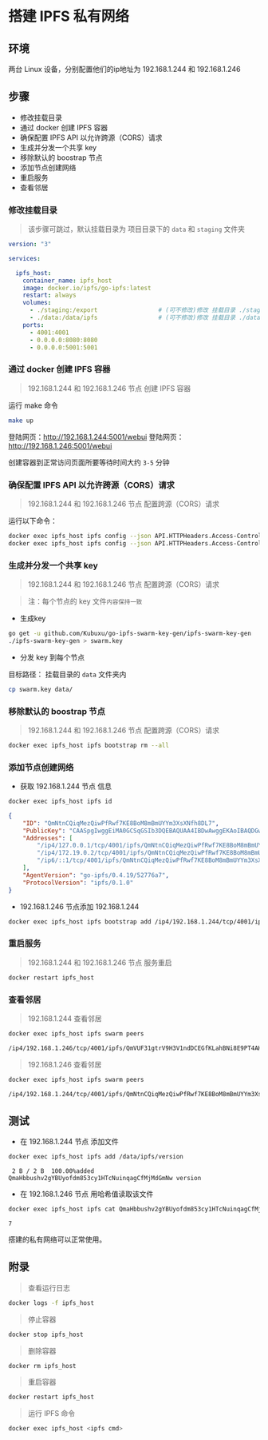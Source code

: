 # 搭建 IPFS 私有网络

## 环境

两台 Linux 设备，分别配置他们的ip地址为 192.168.1.244 和 192.168.1.246

## 步骤

- 修改挂载目录
- 通过 docker 创建 IPFS 容器
- 确保配置 IPFS API 以允许跨源（CORS）请求
- 生成并分发一个共享 key
- 移除默认的 boostrap 节点
- 添加节点创建网络
- 重启服务
- 查看邻居

### 修改挂载目录

> 该步骤可跳过，默认挂载目录为 项目目录下的 `data` 和 `staging` 文件夹

```yaml
version: "3"

services:

  ipfs_host:
    container_name: ipfs_host
    image: docker.io/ipfs/go-ipfs:latest
    restart: always
    volumes:
      - ./staging:/export                 # (可不修改)修改 挂载目录 ./staging
      - ./data:/data/ipfs                 # (可不修改)修改 挂载目录 ./data
    ports:
      - 4001:4001
      - 0.0.0.0:8080:8080
      - 0.0.0.0:5001:5001
```

### 通过 docker 创建 IPFS 容器

> 192.168.1.244 和 192.168.1.246 节点 创建 IPFS 容器

运行 make 命令

```bash
make up
```

登陆网页：http://192.168.1.244:5001/webui
登陆网页：http://192.168.1.246:5001/webui

创建容器到正常访问页面所要等待时间大约 `3-5` 分钟


### 确保配置 IPFS API 以允许跨源（CORS）请求

> 192.168.1.244 和 192.168.1.246 节点 配置跨源（CORS）请求

运行以下命令：

```bash
docker exec ipfs_host ipfs config --json API.HTTPHeaders.Access-Control-Allow-Origin '["*"]' 
docker exec ipfs_host ipfs config --json API.HTTPHeaders.Access-Control-Allow-Methods '["PUT", "GET", "POST"]'
```

### 生成并分发一个共享 key

> 192.168.1.244 和 192.168.1.246 节点 配置跨源（CORS）请求

> 注：每个节点的 key 文件`内容保持一致`

- 生成key

```bash
go get -u github.com/Kubuxu/go-ipfs-swarm-key-gen/ipfs-swarm-key-gen
./ipfs-swarm-key-gen > swarm.key
```

- 分发 key 到每个节点

目标路径： 挂载目录的 `data` 文件夹内

```bash
cp swarm.key data/
```

### 移除默认的 boostrap 节点

> 192.168.1.244 和 192.168.1.246 节点 配置跨源（CORS）请求

```bash
docker exec ipfs_host ipfs bootstrap rm --all
```

### 添加节点创建网络

- 获取 192.168.1.244 节点 信息

```bash
docker exec ipfs_host ipfs id
```

```json
{
	"ID": "QmNtnCQiqMezQiwPfRwf7KE8BoM8mBmUYYm3XsXNfh8DL7",
	"PublicKey": "CAASpgIwggEiMA0GCSqGSIb3DQEBAQUAA4IBDwAwggEKAoIBAQDGwu8A5Xw4okQmkpufHLIjIO5ZhQGnCGzqD/OgcGE5MNfPe6pSurRQTI9AgQWtODJOGWqj7GBe1PgZXHIVkIhVjPIQftpcJJ/D6STJIzH9gGApc7SA8iIh2i9TaTontnvLuDswRj2hce2vWXQhh3DZ8ttv9rrPYfMcuM0tWs7klMQgt3C67prxgTd0esXm5DevtgJeHazimJcjNMBsAc9niKBgV0KFwxZPGouBBFibzF9jTWOC0qk52c33a4LcvKohLWnJbJGJ8mQj1oI9Srmo2SV37UbAVECxRvCDa0HhJkUUzkzpyCFUncZ03Mz0D6VTTCEoFKMBcahHM7ZuCKezAgMBAAE=",
	"Addresses": [
		"/ip4/127.0.0.1/tcp/4001/ipfs/QmNtnCQiqMezQiwPfRwf7KE8BoM8mBmUYYm3XsXNfh8DL7",
		"/ip4/172.19.0.2/tcp/4001/ipfs/QmNtnCQiqMezQiwPfRwf7KE8BoM8mBmUYYm3XsXNfh8DL7",
		"/ip6/::1/tcp/4001/ipfs/QmNtnCQiqMezQiwPfRwf7KE8BoM8mBmUYYm3XsXNfh8DL7"
	],
	"AgentVersion": "go-ipfs/0.4.19/52776a7",
	"ProtocolVersion": "ipfs/0.1.0"
}
```

- 192.168.1.246 节点添加 192.168.1.244 

```bash
docker exec ipfs_host ipfs bootstrap add /ip4/192.168.1.244/tcp/4001/ipfs/QmNtnCQiqMezQiwPfRwf7KE8BoM8mBmUYYm3XsXNfh8DL7
```

### 重启服务

> 192.168.1.244 和 192.168.1.246 节点 服务重启

```bash
docker restart ipfs_host
```

### 查看邻居

> 192.168.1.244 查看邻居

```bash
docker exec ipfs_host ipfs swarm peers
```

```bash
/ip4/192.168.1.246/tcp/4001/ipfs/QmVUF31gtrV9H3V1ndDCEGfKLahBNi8E9PT4AHj6m2zpjj
```

> 192.168.1.246 查看邻居

```bash
docker exec ipfs_host ipfs swarm peers
```

```bash
/ip4/192.168.1.244/tcp/4001/ipfs/QmNtnCQiqMezQiwPfRwf7KE8BoM8mBmUYYm3XsXNfh8DL7
```

## 测试

- 在 192.168.1.244 节点 添加文件

```bash
docker exec ipfs_host ipfs add /data/ipfs/version
```

```text
 2 B / 2 B  100.00%added QmaHbbushv2gYBUyofdm853cy1HTcNuinqagCfMjMdGmNw version
```

- 在 192.168.1.246 节点 用哈希值读取该文件

```bash
docker exec ipfs_host ipfs cat QmaHbbushv2gYBUyofdm853cy1HTcNuinqagCfMjMdGmNw
```

```text
7
```

搭建的私有网络可以正常使用。


## 附录

> 查看运行日志

```bash
docker logs -f ipfs_host
```

> 停止容器

```bash
docker stop ipfs_host
```

> 删除容器

```bash
docker rm ipfs_host
```

> 重启容器

```bash
docker restart ipfs_host
```

> 运行 IPFS 命令 

```bash
docker exec ipfs_host <ipfs cmd>
```